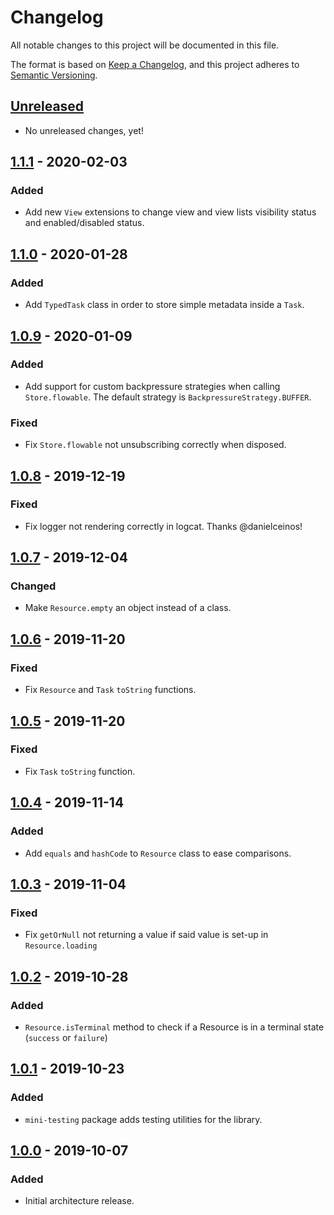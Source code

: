 # Changelog
All notable changes to this project will be documented in this file.

The format is based on [Keep a Changelog](https://keepachangelog.com/en/1.0.0/),
and this project adheres to [Semantic Versioning](https://semver.org/spec/v2.0.0.html).

## [Unreleased]
- No unreleased changes, yet!

## [1.1.1] - 2020-02-03
### Added
- Add new `View` extensions to change view and view lists visibility status and enabled/disabled status.

## [1.1.0] - 2020-01-28
### Added
- Add `TypedTask` class in order to store simple metadata inside a `Task`.

## [1.0.9] - 2020-01-09
### Added
- Add support for custom backpressure strategies when calling `Store.flowable`.
The default strategy is `BackpressureStrategy.BUFFER`.

### Fixed
- Fix `Store.flowable` not unsubscribing correctly when disposed.

## [1.0.8] - 2019-12-19
### Fixed
- Fix logger not rendering correctly in logcat. Thanks @danielceinos!

## [1.0.7] - 2019-12-04
### Changed
- Make `Resource.empty` an object instead of a class.

## [1.0.6] - 2019-11-20
### Fixed
- Fix `Resource` and `Task` `toString` functions.

## [1.0.5] - 2019-11-20
### Fixed
- Fix `Task` `toString` function.

## [1.0.4] - 2019-11-14
### Added
- Add `equals` and `hashCode` to `Resource` class to ease comparisons.

## [1.0.3] - 2019-11-04
### Fixed
- Fix `getOrNull` not returning a value if said value is set-up in
`Resource.loading`

## [1.0.2] - 2019-10-28
### Added
- `Resource.isTerminal` method to check if a Resource is in a terminal
state (`success` or `failure`)

## [1.0.1] - 2019-10-23
### Added
- `mini-testing` package adds testing utilities for the library.

## [1.0.0] - 2019-10-07
### Added
- Initial architecture release.

[Unreleased]: https://github.com/bq/mini-kotlin/compare/1.1.1...HEAD
[1.1.1]: https://github.com/bq/mini-kotlin/compare/1.1.0...1.1.1
[1.1.0]: https://github.com/bq/mini-kotlin/compare/1.0.9...1.1.0
[1.0.9]: https://github.com/bq/mini-kotlin/compare/1.0.8...1.0.9
[1.0.8]: https://github.com/bq/mini-kotlin/compare/1.0.7...1.0.8
[1.0.7]: https://github.com/bq/mini-kotlin/compare/1.0.6...1.0.7
[1.0.6]: https://github.com/bq/mini-kotlin/compare/1.0.5...1.0.6
[1.0.5]: https://github.com/bq/mini-kotlin/compare/1.0.4...1.0.5
[1.0.4]: https://github.com/bq/mini-kotlin/compare/1.0.3...1.0.4
[1.0.3]: https://github.com/bq/mini-kotlin/compare/1.0.2...1.0.3
[1.0.2]: https://github.com/bq/mini-kotlin/compare/1.0.1...1.0.2
[1.0.1]: https://github.com/bq/mini-kotlin/compare/1.0.0...1.0.1
[1.0.0]: https://github.com/bq/mini-kotlin/releases/tag/1.0.0
